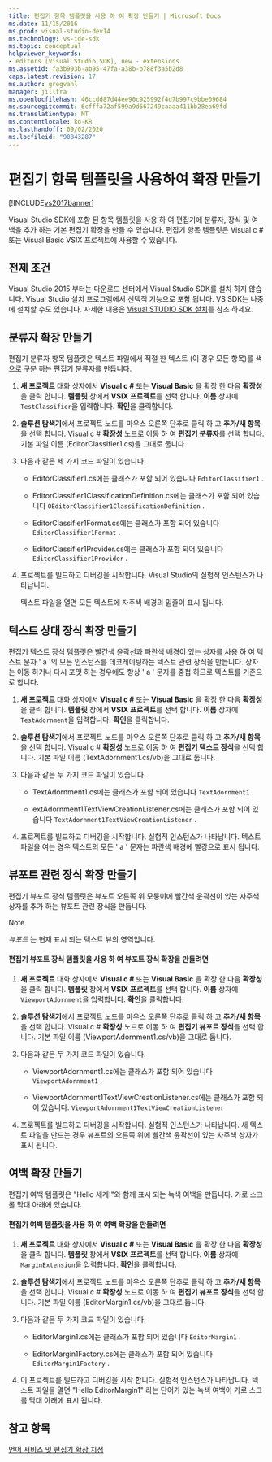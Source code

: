 ```yaml
---
title: 편집기 항목 템플릿을 사용 하 여 확장 만들기 | Microsoft Docs
ms.date: 11/15/2016
ms.prod: visual-studio-dev14
ms.technology: vs-ide-sdk
ms.topic: conceptual
helpviewer_keywords:
- editors [Visual Studio SDK], new - extensions
ms.assetid: fa3b993b-ab95-47fa-a38b-b788f3a5b2d8
caps.latest.revision: 17
ms.author: gregvanl
manager: jillfra
ms.openlocfilehash: 46ccdd87d44ee90c925992f4d7b997c9bbe09684
ms.sourcegitcommit: 6cfffa72af599a9d667249caaaa411bb28ea69fd
ms.translationtype: MT
ms.contentlocale: ko-KR
ms.lasthandoff: 09/02/2020
ms.locfileid: "90843287"
---
```

# <a name="creating-an-extension-with-an-editor-item-template"></a>편집기 항목 템플릿을 사용하여 확장 만들기
[!INCLUDE[vs2017banner](../includes/vs2017banner.md)]

Visual Studio SDK에 포함 된 항목 템플릿을 사용 하 여 편집기에 분류자, 장식 및 여백을 추가 하는 기본 편집기 확장을 만들 수 있습니다. 편집기 항목 템플릿은 Visual c # 또는 Visual Basic VSIX 프로젝트에 사용할 수 있습니다.  
  
## <a name="prerequisites"></a>전제 조건  
 Visual Studio 2015 부터는 다운로드 센터에서 Visual Studio SDK를 설치 하지 않습니다. Visual Studio 설치 프로그램에서 선택적 기능으로 포함 됩니다. VS SDK는 나중에 설치할 수도 있습니다. 자세한 내용은 [Visual STUDIO SDK 설치](../extensibility/installing-the-visual-studio-sdk.md)를 참조 하세요.  
  
## <a name="creating-a-classifier-extension"></a>분류자 확장 만들기  
 편집기 분류자 항목 템플릿은 텍스트 파일에서 적절 한 텍스트 (이 경우 모든 항목)를 색으로 구분 하는 편집기 분류자를 만듭니다.  
  
1. **새 프로젝트** 대화 상자에서 **Visual c #** 또는 **Visual Basic** 을 확장 한 다음 **확장성**을 클릭 합니다. **템플릿** 창에서 **VSIX 프로젝트**를 선택 합니다. **이름** 상자에 `TestClassifier`을 입력합니다. **확인**을 클릭합니다.  
  
2. **솔루션 탐색기**에서 프로젝트 노드를 마우스 오른쪽 단추로 클릭 하 고 **추가/새 항목**을 선택 합니다. Visual c # **확장성** 노드로 이동 하 여 **편집기 분류자**를 선택 합니다. 기본 파일 이름 (EditorClassifier1.cs)을 그대로 둡니다.  
  
3. 다음과 같은 세 가지 코드 파일이 있습니다.  
  
    - EditorClassifier1.cs에는 클래스가 포함 되어 있습니다 `EditorClassifier1` .  
  
    - EditorClassifier1ClassificationDefinition.cs에는 클래스가 포함 되어 있습니다 `OEditorClassifier1ClassificationDefinition` .  
  
    - EditorClassifier1Format.cs에는 클래스가 포함 되어 있습니다 `EditorClassifier1Format`  .  
  
    - EditorClassifier1Provider.cs에는 클래스가 포함 되어 있습니다 `EditorClassifier1Provider` .  
  
4. 프로젝트를 빌드하고 디버깅을 시작합니다. Visual Studio의 실험적 인스턴스가 나타납니다.  
  
     텍스트 파일을 열면 모든 텍스트에 자주색 배경의 밑줄이 표시 됩니다.  
  
## <a name="creating-a-text-relative-adornment-extension"></a>텍스트 상대 장식 확장 만들기  
 편집기 텍스트 장식 템플릿은 빨간색 윤곽선과 파란색 배경이 있는 상자를 사용 하 여 텍스트 문자 ' a '의 모든 인스턴스를 데코레이팅하는 텍스트 관련 장식을 만듭니다. 상자는 이동 하거나 다시 포맷 하는 경우에도 항상 ' a ' 문자를 중첩 하므로 텍스트를 기준으로 합니다.  
  
1. **새 프로젝트** 대화 상자에서 **Visual c #** 또는 **Visual Basic** 을 확장 한 다음 **확장성**을 클릭 합니다. **템플릿** 창에서 **VSIX 프로젝트**를 선택 합니다. **이름** 상자에 `TestAdornment`을 입력합니다. **확인**을 클릭합니다.  
  
2. **솔루션 탐색기**에서 프로젝트 노드를 마우스 오른쪽 단추로 클릭 하 고 **추가/새 항목**을 선택 합니다. Visual c # **확장성** 노드로 이동 하 여 **편집기 텍스트 장식**을 선택 합니다. 기본 파일 이름 (TextAdornment1.cs/vb)을 그대로 둡니다.  
  
3. 다음과 같은 두 가지 코드 파일이 있습니다.  
  
    - TextAdornment1.cs에는 클래스가 포함 되어 있습니다 `TextAdornment1` .  
  
    - extAdornment1TextViewCreationListener.cs에는 클래스가 포함 되어 있습니다 `TextAdornment1TextViewCreationListener` .  
  
4. 프로젝트를 빌드하고 디버깅을 시작합니다. 실험적 인스턴스가 나타납니다. 텍스트 파일을 여는 경우 텍스트의 모든 ' a ' 문자는 파란색 배경에 빨강으로 표시 됩니다.  
  
## <a name="creating-a-viewport-relative-adornment-extension"></a>뷰포트 관련 장식 확장 만들기  
 편집기 뷰포트 장식 템플릿은 뷰포트 오른쪽 위 모퉁이에 빨간색 윤곽선이 있는 자주색 상자를 추가 하는 뷰포트 관련 장식을 만듭니다.  
  
> [!NOTE]
> *뷰포트* 는 현재 표시 되는 텍스트 뷰의 영역입니다.  
  
#### <a name="to-create-a-viewport-adornment-extension-by-using-the-editor-viewport-adornment-template"></a>편집기 뷰포트 장식 템플릿을 사용 하 여 뷰포트 장식 확장을 만들려면  
  
1. **새 프로젝트** 대화 상자에서 **Visual c #** 또는 **Visual Basic** 을 확장 한 다음 **확장성**을 클릭 합니다. **템플릿** 창에서 **VSIX 프로젝트**를 선택 합니다. **이름** 상자에 `ViewportAdornment`을 입력합니다. **확인**을 클릭합니다.  
  
2. **솔루션 탐색기**에서 프로젝트 노드를 마우스 오른쪽 단추로 클릭 하 고 **추가/새 항목**을 선택 합니다. Visual c # **확장성** 노드로 이동 하 여 **편집기 뷰포트 장식**을 선택 합니다. 기본 파일 이름 (ViewportAdornment1.cs/vb)을 그대로 둡니다.  
  
3. 다음과 같은 두 가지 코드 파일이 있습니다.  
  
    - ViewportAdornment1.cs에는 클래스가 포함 되어 있습니다 `ViewportAdornment1` .  
  
    - ViewportAdornment1TextViewCreationListener.cs에는 클래스가 포함 되어 있습니다. `ViewportAdornment1TextViewCreationListener`  
  
4. 프로젝트를 빌드하고 디버깅을 시작합니다. 실험적 인스턴스가 나타납니다. 새 텍스트 파일을 만드는 경우 뷰포트의 오른쪽 위에 빨간색 윤곽선이 있는 자주색 상자가 표시 됩니다.  
  
## <a name="creating-a-margin-extension"></a>여백 확장 만들기  
 편집기 여백 템플릿은 "Hello 세계!"와 함께 표시 되는 녹색 여백을 만듭니다. 가로 스크롤 막대 아래에 있습니다.  
  
#### <a name="to-create-a-margin-extension-by-using-the-editor-margin-template"></a>편집기 여백 템플릿을 사용 하 여 여백 확장을 만들려면  
  
1. **새 프로젝트** 대화 상자에서 **Visual c #** 또는 **Visual Basic** 을 확장 한 다음 **확장성**을 클릭 합니다. **템플릿** 창에서 **VSIX 프로젝트**를 선택 합니다. **이름** 상자에 `MarginExtension`을 입력합니다. **확인**을 클릭합니다.  
  
2. **솔루션 탐색기**에서 프로젝트 노드를 마우스 오른쪽 단추로 클릭 하 고 **추가/새 항목**을 선택 합니다. Visual c # **확장성** 노드로 이동 하 여 **편집기 뷰포트 장식**을 선택 합니다. 기본 파일 이름 (EditorMargin1.cs/vb)을 그대로 둡니다.  
  
3. 다음과 같은 두 가지 코드 파일이 있습니다.  
  
    - EditorMargin1.cs에는 클래스가 포함 되어 있습니다 `EditorMargin1` .  
  
    - EditorMargin1Factory.cs에는 클래스가 포함 되어 있습니다 `EditorMargin1Factory` .  
  
4. 이 프로젝트를 빌드하고 디버깅을 시작 합니다. 실험적 인스턴스가 나타납니다. 텍스트 파일을 열면 "Hello EditorMargin1" 라는 단어가 있는 녹색 여백이 가로 스크롤 막대 아래에 표시 됩니다.  
  
## <a name="see-also"></a>참고 항목  
 [언어 서비스 및 편집기 확장 지점](../extensibility/language-service-and-editor-extension-points.md)
